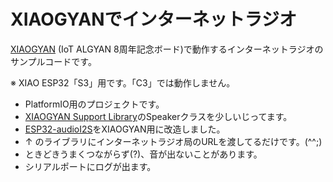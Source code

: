 # XIAOGYANでインターネットラジオ
[XIAOGYAN](https://github.com/algyan/XIAOGYAN) (IoT ALGYAN 8周年記念ボード)で動作するインターネットラジオのサンプルコードです。

※ XIAO ESP32「S3」用です。「C3」では動作しません。

- PlatformIO用のプロジェクトです。
- [XIAOGYAN Support Library](https://github.com/algyan/xiaogyan_arduino)のSpeakerクラスを少しいじってます。
- [ESP32-audioI2S](https://github.com/schreibfaul1/ESP32-audioI2S)をXIAOGYAN用に改造しました。
- ↑ のライブラリにインターネットラジオ局のURLを渡してるだけです。(^^;)
- ときどきうまくつながらず(?)、音が出ないことがあります。
- シリアルポートにログが出ます。